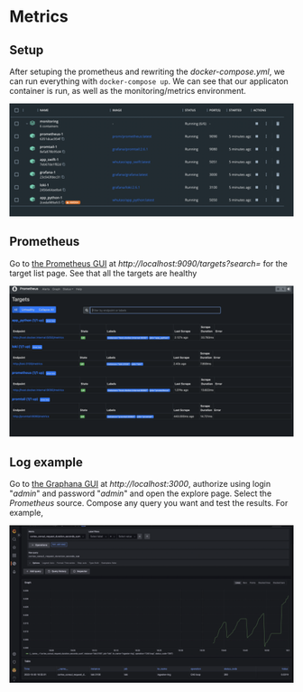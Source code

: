 # Metrics

## Setup

After setuping the prometheus and rewriting the *docker-compose.yml*, we can run everything with `docker-compose up`. We can see that our applicaton container is run, as well as the monitoring/metrics environment.

![docker](./screenshots/containers.png)

## Prometheus

Go to [the Prometheus GUI](http://localhost:3000) at *http://localhost:9090/targets?search=* for the target list page. See that all the targets are healthy

![targets](./screenshots/targets.png)

## Log example

Go to [the Graphana GUI](http://localhost:3000) at *http://localhost:3000*, authorize using login "*admin*" and password "*admin*" and open the explore page. Select the *Prometheus* source. Compose any query you want and test the results. For example,

![logs](./screenshots/logs1.png)
